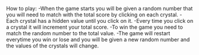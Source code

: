 How to play:
-When the game starts you will be given a random number that you will need to match with the total score by clicking on each crystal. 
-Each crystal has a hidden value until you click on it.
-Every time you click on a crystal it will increment your total score. 
-To win the game you need to match the random number to the total value.
-The game will restart everytime you win or lose and you will be given a new random number and the values of the crystals will change. 
